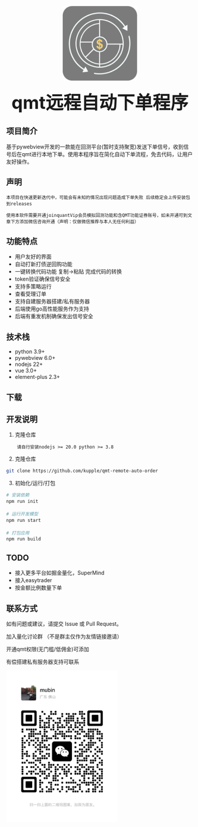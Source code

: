 <div align="center">
  <img src="resources/logo.png" width="200" height="200" alt="Logo"/>
  <div>&nbsp;</div>
  <b><font size="10">qmt远程自动下单程序</font></b>
</div>

## 项目简介

基于pywebview开发的一款能在回测平台(暂时支持聚宽)发送下单信号，收到信号后在qmt进行本地下单。使用本程序旨在简化自动下单流程，免去代码，让用户友好操作。



## 声明

`
    本项目在快速更新迭代中，可能会有未知的情况出现问题造成下单失败 后续稳定会上传安装包到releases
`

`
    使用本软件需要开通joinquantVip会员模拟回测功能和含QMT功能证券账号，如未开通可到文章下方添加微信咨询开通（声明：仅做微信推荐与本人无任何利益）
`

## 功能特点


- 用户友好的界面
- 自动打新打债逆回购功能
- 一键转换代码功能 复制->粘贴 完成代码的转换
- token验证确保信号安全
- 支持多策略运行
- 查看受理订单
- 支持自建服务器搭建/私有服务器
- 后端使用go高性能服务作为支持
- 后端有重发机制确保发出信号安全


## 技术栈
- python 3.9+
- pywebview 6.0+
- nodejs 22+
- vue 3.0+
- element-plus 2.3+
  
## 下载

## 开发说明

1. 克隆仓库
```   
    请自行安装nodejs >= 20.0 python >= 3.8
```
   
2. 克隆仓库

```bash
git clone https://github.com/kupple/qmt-remote-auto-order
```

3. 初始化/运行/打包

```bash
# 安装依赖
npm run init

# 运行开发模型
npm run start

# 打包应用
npm run build

```

## TODO
- 接入更多平台如掘金量化，SuperMind
- 接入easytrader
- 按金额比例数量下单
  
## 联系方式

如有问题或建议，请提交 Issue 或 Pull Request。 

加入量化讨论群 （不是群主仅作为友情链接邀请）

开通qmt权限(无门槛/低佣金)可添加

有偿搭建私有服务器支持可联系

<img src="resources/WechatIMG.jpg" width="300"  alt="Logo"/>